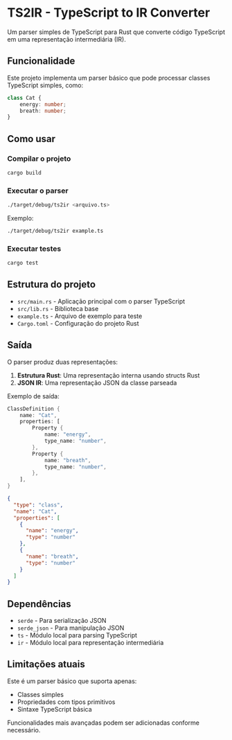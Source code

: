 # TS2IR - TypeScript to IR Converter

Um parser simples de TypeScript para Rust que converte código TypeScript em uma representação intermediária (IR).

## Funcionalidade

Este projeto implementa um parser básico que pode processar classes TypeScript simples, como:

```typescript
class Cat {
    energy: number;
    breath: number;
}
```

## Como usar

### Compilar o projeto

```bash
cargo build
```

### Executar o parser

```bash
./target/debug/ts2ir <arquivo.ts>
```

Exemplo:
```bash
./target/debug/ts2ir example.ts
```

### Executar testes

```bash
cargo test
```

## Estrutura do projeto

- `src/main.rs` - Aplicação principal com o parser TypeScript
- `src/lib.rs` - Biblioteca base
- `example.ts` - Arquivo de exemplo para teste
- `Cargo.toml` - Configuração do projeto Rust

## Saída

O parser produz duas representações:

1. **Estrutura Rust**: Uma representação interna usando structs Rust
2. **JSON IR**: Uma representação JSON da classe parseada

Exemplo de saída:
```rust
ClassDefinition {
    name: "Cat",
    properties: [
        Property {
            name: "energy",
            type_name: "number",
        },
        Property {
            name: "breath",
            type_name: "number",
        },
    ],
}
```

```json
{
  "type": "class",
  "name": "Cat",
  "properties": [
    {
      "name": "energy",
      "type": "number"
    },
    {
      "name": "breath",
      "type": "number"
    }
  ]
}
```

## Dependências

- `serde` - Para serialização JSON
- `serde_json` - Para manipulação JSON
- `ts` - Módulo local para parsing TypeScript
- `ir` - Módulo local para representação intermediária

## Limitações atuais

Este é um parser básico que suporta apenas:
- Classes simples
- Propriedades com tipos primitivos
- Sintaxe TypeScript básica

Funcionalidades mais avançadas podem ser adicionadas conforme necessário.
